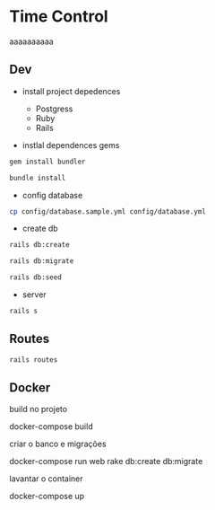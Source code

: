 # Time Control

aaaaaaaaaa

## Dev

- install project depedences

  - Postgress
  - Ruby
  - Rails

- instlal dependences gems

```sh
gem install bundler

bundle install
```

- config database

```sh
cp config/database.sample.yml config/database.yml
```

- create db

```sh
rails db:create

rails db:migrate

rails db:seed

```

- server

```sh
rails s
```

## Routes

```sh
rails routes
```


## Docker

build no projeto

docker-compose build

criar o banco e migrações

docker-compose run web rake db:create db:migrate

lavantar o container

docker-compose up
